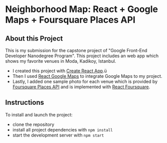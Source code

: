 # Neighborhood Map: React + Google Maps + Foursquare Places API

## About this Project

This is my submission for the capstone project of "Google Front-End Developer Nanodegree Program". This project includes an web app which shows my favorite venues in Moda, Kadikoy, Istanbul.

* I created this project with [Create React App](https://github.com/facebookincubator/create-react-app).ü
* Then I used [React Google Maps](https://github.com/tomchentw/react-google-maps) to integrate Google Maps to my project.
* Lastly, I added one sample photo for each venue which is provided by [Foursquare Places API](https://developer.foursquare.com/places-api) and is implemented with [React Foursquare](https://github.com/foursquare/react-foursquare).

## Instructions

To install and launch the project:

* clone the repository
* install all project dependencies with `npm install`
* start the development server with `npm start`
